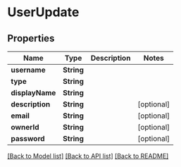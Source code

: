 # UserUpdate

## Properties
Name | Type | Description | Notes
------------ | ------------- | ------------- | -------------
**username** | **String** |  | 
**type** | **String** |  | 
**displayName** | **String** |  | 
**description** | **String** |  | [optional] 
**email** | **String** |  | [optional] 
**ownerId** | **String** |  | [optional] 
**password** | **String** |  | [optional] 

[[Back to Model list]](../README.md#documentation-for-models) [[Back to API list]](../README.md#documentation-for-api-endpoints) [[Back to README]](../README.md)


